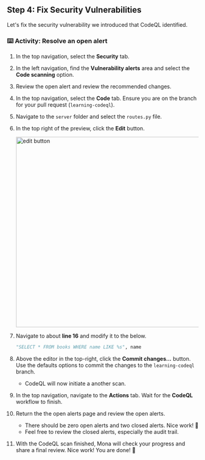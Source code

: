## Step 4: Fix Security Vulnerabilities

Let's fix the security vulnerability we introduced that CodeQL identified.

### ⌨️ Activity: Resolve an open alert

1. In the top navigation, select the **Security** tab.

1. In the left navigation, find the **Vulnerability alerts** area and select the **Code scanning** option.

1. Review the open alert and review the recommended changes.

1. In the top navigation, select the **Code** tab. Ensure you are on the branch for your pull request (`learning-codeql`).

1. Navigate to the `server` folder and select the `routes.py` file.

1. In the top right of the preview, click the **Edit** button.

   <img width="500" alt="edit button" src="https://github.com/user-attachments/assets/19462cc5-a360-4dae-a97b-ecfd571aa403"/>

1. Navigate to about **line 16** and modify it to the below.

   ```py
   "SELECT * FROM books WHERE name LIKE %s", name
   ```

1. Above the editor in the top-right, click the **Commit changes...** button. Use the defaults options to commit the changes to the `learning-codeql` branch.

   - CodeQL will now initiate a another scan.

1. In the top navigation, navigate to the **Actions** tab. Wait for the **CodeQL** workflow to finish.

1. Return the the open alerts page and review the open alerts.

   - There should be zero open alerts and two closed alerts. Nice work! 🎉
   - Feel free to review the closed alerts, especially the audit trail.

1. With the CodeQL scan finished, Mona will check your progress and share a final review. Nice work! You are done! 🥳
